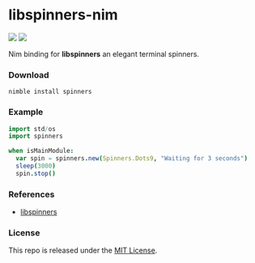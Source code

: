# libspinners-nim

[![](https://img.shields.io/github/v/tag/thechampagne/libspinners-nim?label=version)](https://github.com/thechampagne/libspinners-nim/releases/latest) [![](https://img.shields.io/github/license/thechampagne/libspinners-nim)](https://github.com/thechampagne/libspinners-nim/blob/main/LICENSE)

Nim binding for **libspinners** an elegant terminal spinners.

### Download

```
nimble install spinners
```

### Example

```nim
import std/os
import spinners

when isMainModule:
  var spin = spinners.new(Spinners.Dots9, "Waiting for 3 seconds")
  sleep(3000)
  spin.stop()
```

### References
 - [libspinners](https://github.com/thechampagne/libspinners)

### License

This repo is released under the [MIT License](https://github.com/thechampagne/libspinners-nim/blob/main/LICENSE).